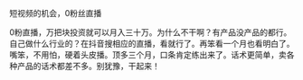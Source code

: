 短视频的机会，0粉丝直播

0粉直播，万把块投资就可以月入三十万。为什么不干啊？有产品没产品的都行。自己做什么行业的？在抖音搜相应的直播，看就行了。再笨看一个月也看明白了。嘴笨，不用怕，硬着头皮播。顶多三个月，口条肯定练出来了。话术更简单，卖各种产品的话术都差不多。别犹豫，干起来！